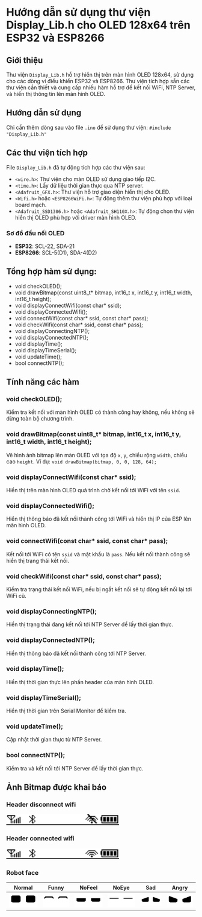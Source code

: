 # Hướng dẫn sử dụng thư viện Display_Lib.h cho OLED 128x64 trên ESP32 và ESP8266

## Giới thiệu
Thư viện `Display_Lib.h` hỗ trợ hiển thị trên màn hình OLED 128x64, sử dụng cho các dòng vi điều khiển ESP32 và ESP8266. Thư viện tích hợp sẵn các thư viện cần thiết và cung cấp nhiều hàm hỗ trợ để kết nối WiFi, NTP Server, và hiển thị thông tin lên màn hình OLED.

## Hướng dẫn sử dụng
Chỉ cần thêm dòng sau vào file `.ino` để sử dụng thư viện:
`#include "Display_Lib.h"`

## Các thư viện tích hợp
File `Display_Lib.h` đã tự động tích hợp các thư viện sau:
- `<wire.h>`: Thư viện cho màn OLED sử dụng giao tiếp I2C.
- `<time.h>`: Lấy dữ liệu thời gian thực qua NTP server.
- `<Adafruit_GFX.h>`: Thư viện hỗ trợ giao diện hiển thị cho OLED.
- `<Wifi.h>` hoặc `<ESP8266WiFi.h>`: Tự động thêm thư viện phù hợp với loại board mạch.
- `<Adafruit_SSD1306.h>` hoặc `<Adafruit_SH110X.h>`: Tự động chọn thư viện hiển thị OLED phù hợp với driver màn hình OLED.

### Sơ đồ đấu nối OLED
- **ESP32**: SCL-22, SDA-21
- **ESP8266**: SCL-5(D1), SDA-4(D2)

## Tổng hợp hàm sử dụng:
- void checkOLED();
- void drawBitmap(const uint8_t* bitmap, int16_t x, int16_t y, int16_t width, int16_t height);
- void displayConnectWifi(const char* ssid);
- void displayConnectedWifi();
- void connectWifi(const char* ssid, const char* pass);
- void checkWifi(const char* ssid, const char* pass);
- void displayConnectingNTP();
- void displayConnectedNTP();
- void displayTime();
- void displayTimeSerial();
- void updateTime();
- bool connectNTP();

## Tính năng các hàm
### void checkOLED();
Kiểm tra kết nối với màn hình OLED có thành công hay không, nếu không sẽ dừng toàn bộ chương trình.

### void drawBitmap(const uint8_t* bitmap, int16_t x, int16_t y, int16_t width, int16_t height);
Vẽ hình ảnh bitmap lên màn OLED với tọa độ `x`, `y`, chiều rộng `width`, chiều cao `height`.
Ví dụ: `void drawBitmap(bitmap, 0, 0, 128, 64);`

### void displayConnectWifi(const char* ssid);
Hiển thị trên màn hình OLED quá trình chờ kết nối tới WiFi với tên `ssid`.

### void displayConnectedWifi();
Hiển thị thông báo đã kết nối thành công tới WiFi và hiển thị IP của ESP lên màn hình OLED.

### void connectWifi(const char* ssid, const char* pass);
Kết nối tới WiFi có tên `ssid` và mật khẩu là `pass`. Nếu kết nối thành công sẽ hiển thị trạng thái kết nối.

### void checkWifi(const char* ssid, const char* pass);
Kiểm tra trạng thái kết nối WiFi, nếu bị ngắt kết nối sẽ tự động kết nối lại tới WiFi cũ.

### void displayConnectingNTP();
Hiển thị trạng thái đang kết nối tới NTP Server để lấy thời gian thực.

### void displayConnectedNTP();
Hiển thị thông báo đã kết nối thành công tới NTP Server.

### void displayTime();
Hiển thị thời gian thực lên phần header của màn hình OLED.

### void displayTimeSerial();
Hiển thị thời gian trên Serial Monitor để kiểm tra.

### void updateTime();
Cập nhật thời gian thực từ NTP Server.

### bool connectNTP();
Kiểm tra và kết nối tới NTP Server để lấy thời gian thực.

## Ảnh Bitmap được khai báo
### Header disconnect wifi
<img src="Bitmap Picture/Header NoWifi 128x12.bmp?raw=true" width="300px"><br/>
### Header connected wifi
<img src="Bitmap Picture/Header 128x12.bmp?raw=true" width="300px"><br/>
### Robot face
| Normal | Funny | NoFeel | NoEye | Sad | Angry |
|--------|-------|--------|-------|-----|-------|
| <img src="Bitmap Picture/Robot Face/Normal.bmp?raw=true" width="200px"> | <img src="Bitmap Picture/Robot Face/Funny.bmp?raw=true" width="200px"> | <img src="Bitmap Picture/Robot Face/NoFeel.bmp?raw=true" width="200px"> | <img src="Bitmap Picture/Robot Face/NoEye.bmp?raw=true" width="200px"> | <img src="Bitmap Picture/Robot Face/Sad.bmp?raw=true" width="200px"> | <img src="Bitmap Picture/Robot Face/Angry.bmp?raw=true" width="200px"> |

